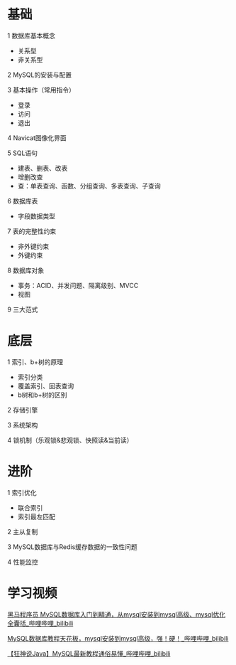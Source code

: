 # 基础

1 数据库基本概念

- 关系型
- 非关系型

2 MySQL的安装与配置

3 基本操作（常用指令）

- 登录
- 访问
- 退出

4 Navicat图像化界面

5 SQL语句

- 建表、删表、改表
- 增删改查
- 查：单表查询、函数、分组查询、多表查询、子查询

6 数据库表

- 字段数据类型

7 表的完整性约束

- 非外键约束
- 外键约束

8 数据库对象

- 事务：ACID、并发问题、隔离级别、MVCC
- 视图

9 三大范式

# 底层

1 索引、b+树的原理

- 索引分类
- 覆盖索引、回表查询
- b树和b+树的区别

2 存储引擎

3 系统架构

4 锁机制（乐观锁&悲观锁、快照读&当前读）

# 进阶

1 索引优化

- 联合索引
- 索引最左匹配

2 主从复制

3 MySQL数据库与Redis缓存数据的一致性问题

4 性能监控

# 学习视频

[黑马程序员 MySQL数据库入门到精通，从mysql安装到mysql高级、mysql优化全囊括_哔哩哔哩_bilibili](https://www.bilibili.com/video/BV1Kr4y1i7ru?spm_id_from=333.999.0.0&vd_source=2754a9b73cb316d2cad8eb1195f5aa23)

[MySQL数据库教程天花板，mysql安装到mysql高级，强！硬！_哔哩哔哩_bilibili](https://www.bilibili.com/video/BV1iq4y1u7vj?spm_id_from=333.999.0.0)

[【狂神说Java】MySQL最新教程通俗易懂_哔哩哔哩_bilibili](https://www.bilibili.com/video/BV1NJ411J79W?spm_id_from=333.999.0.0)

